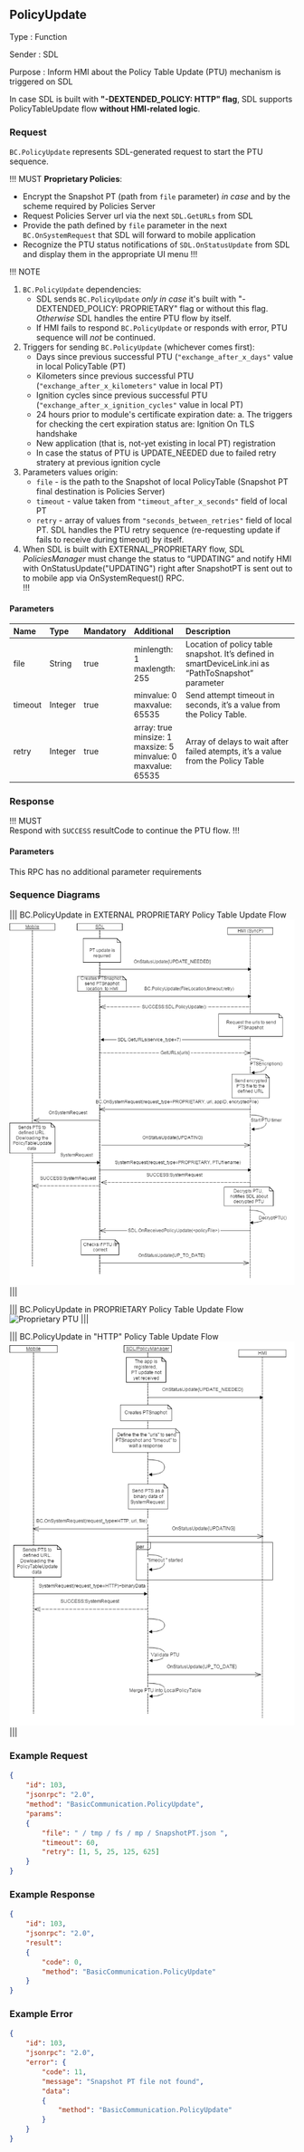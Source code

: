 ## PolicyUpdate

Type
: Function

Sender
: SDL

Purpose
: Inform HMI about the Policy Table Update (PTU) mechanism is triggered on SDL

In case SDL is built with **"-DEXTENDED_POLICY: HTTP" flag**, SDL supports PolicyTableUpdate flow **without HMI-related logic**. 
### Request
``BC.PolicyUpdate`` represents SDL-generated request to start the PTU sequence.

!!! MUST
**Proprietary Policies**:

* Encrypt the Snapshot PT (path from ``file`` parameter) _in case_ and by the scheme required by Policies Server
* Request Policies Server url via the next ``SDL.GetURLs`` from SDL
* Provide the path defined by ``file`` parameter in the next ``BC.OnSystemRequest`` that SDL will forward to mobile application
* Recognize the PTU status notifications of ``SDL.OnStatusUpdate`` from SDL and display them in the appropriate UI menu
!!!

!!! NOTE
1. ``BC.PolicyUpdate`` dependencies:
   * SDL sends ``BC.PolicyUpdate`` _only in case_ it's built with "-DEXTENDED_POLICY: PROPRIETARY" flag or without this flag. _Otherwise_ SDL handles the entire PTU flow by itself.
   * If HMI fails to respond ``BC.PolicyUpdate`` or responds with error, PTU sequence will _not_ be continued.  
2. Triggers for sending ``BC.PolicyUpdate`` (whichever comes first):
   * Days since previous successful PTU (``"exchange_after_x_days"`` value in local PolicyTable (PT)
   * Kilometers since previous successful PTU (``"exchange_after_x_kilometers"`` value in local PT)
   * Ignition cycles since previous successful PTU (``"exchange_after_x_ignition_cycles"`` value in local PT)
   * 24 hours prior to module's certificate expiration date:
a. The triggers for checking the cert expiration status are:
Ignition On
TLS handshake
   * New application (that is, not-yet existing in local PT) registration
   * In case the status of PTU is UPDATE_NEEDED due to failed retry stratery at previous ignition cycle
3. Parameters values origin:
   * ``file`` - is the path to the Snapshot of local PolicyTable (Snapshot PT final destination is Policies Server)
   * ``timeout`` - value taken from ``"timeout_after_x_seconds"`` field of local PT
   * ``retry`` - array of values from ``"seconds_between_retries"`` field of local PT. SDL handles the PTU retry sequence (re-requesting update if fails to receive during timeout) by itself.
4. When SDL  is built with EXTERNAL_PROPRIETARY flow, SDL _PoliciesManager_ must change the status to “UPDATING” and notify HMI with OnStatusUpdate("UPDATING") right after SnapshotPT is sent out to to mobile app via OnSystemRequest() RPC.   
!!!

#### Parameters

|Name|Type|Mandatory|Additional|Description|
|:---|:---|:--------|:---------|:----------|
|file|String|true|minlength: 1<br>maxlength: 255|Location of policy table snapshot. It’s defined in smartDeviceLink.ini as  “PathToSnapshot” parameter|
|timeout|Integer|true|minvalue: 0<br>maxvalue: 65535|Send attempt timeout in seconds, it’s a value from the Policy Table.|
|retry|Integer|true|array: true<br>minsize: 1<br>maxsize: 5<br>minvalue: 0<br>maxvalue: 65535|Array of delays to wait after failed atempts, it’s a value from the Policy Table|

### Response

!!! MUST   
Respond with ``SUCCESS`` resultCode to continue the PTU flow.
!!!

#### Parameters

This RPC has no additional parameter requirements

### Sequence Diagrams

|||
BC.PolicyUpdate in EXTERNAL PROPRIETARY Policy Table Update Flow
![External proprietary](./assets/diagram_PolicyUpdate_external_proprietary.png)
|||

|||
BC.PolicyUpdate in PROPRIETARY Policy Table Update Flow
![Proprietary PTU](./assets/PolicyUpdate_in_Proprietary_PTU_flow.png)
|||

|||
BC.PolicyUpdate in "HTTP" Policy Table Update Flow
![HTTP PTU](./assets/PolicyUpdate_in_HTTP_PTU_flow.png.png)
|||

### Example Request

```json
{
	"id": 103,
	"jsonrpc": "2.0",
	"method": "BasicCommunication.PolicyUpdate",
	"params":
	{
		"file": " / tmp / fs / mp / SnapshotPT.json ",
		"timeout": 60,
		"retry": [1, 5, 25, 125, 625]
	}
}

```
### Example Response

```json
{
	"id": 103,
	"jsonrpc": "2.0",
	"result":
	{
		"code": 0,
		"method": "BasicCommunication.PolicyUpdate"
	}
}

```

### Example Error

```json
{
	"id": 103,
	"jsonrpc": "2.0",
	"error": {
		"code": 11,
		"message": "Snapshot PT file not found",
		"data":
		{
			"method": "BasicCommunication.PolicyUpdate"
		}
	}
}

```
